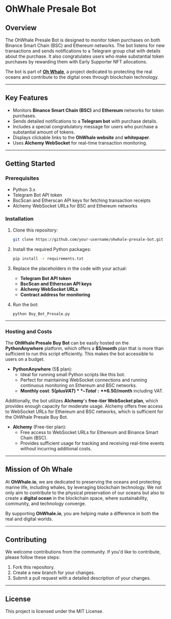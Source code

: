 
# OhWhale Presale Bot

## Overview
The OhWhale Presale Bot is designed to monitor token purchases on both Binance Smart Chain (BSC) and Ethereum networks. The bot listens for new transactions and sends notifications to a Telegram group chat with details about the purchase. It also congratulates users who make substantial token purchases by rewarding them with Early Supporter NFT allocations.

The bot is part of **[Oh Whale](https://ohwhale.io)**, a project dedicated to protecting the real oceans and contribute to the digital ones through blockchain technology.

---

## Key Features
- Monitors **Binance Smart Chain (BSC)** and **Ethereum** networks for token purchases.
- Sends detailed notifications to a **Telegram bot** with purchase details.
- Includes a special congratulatory message for users who purchase a substantial amount of tokens.
- Displays clickable links to the **OhWhale website** and **whitepaper**.
- Uses **Alchemy WebSocket** for real-time transaction monitoring.

---

## Getting Started

### Prerequisites
- Python 3.x
- Telegram Bot API token
- BscScan and Etherscan API keys for fetching transaction receipts
- Alchemy WebSocket URLs for BSC and Ethereum networks

### Installation
1. Clone this repository:
   ```bash
   git clone https://github.com/your-username/ohwhale-presale-bot.git
   ```

2. Install the required Python packages:
   ```bash
   pip install -r requirements.txt
   ```

3. Replace the placeholders in the code with your actual:
   - **Telegram Bot API token**
   - **BscScan and Etherscan API keys**
   - **Alchemy WebSocket URLs**
   - **Contract address for monitoring**

4. Run the bot:
   ```bash
   python Buy_Bot_Presale.py
   ```

---
### Hosting and Costs

The **OhWhale Presale Buy Bot** can be easily hosted on the **PythonAnywhere** platform, which offers a **$5/month** plan that is more than sufficient to run this script efficiently. This makes the bot accessible to users on a budget.

- **PythonAnywhere** (5$ plan):
  - Ideal for running small Python scripts like this bot.
  - Perfect for maintaining WebSocket connections and running continuous monitoring on Ethereum and BSC networks.
  - **Monthly cost**: **$5 (plus VAT)** – Total: **$6.50/month** including VAT.

Additionally, the bot utilizes **Alchemy**'s **free-tier WebSocket plan**, which provides enough capacity for moderate usage. Alchemy offers free access to WebSocket URLs for Ethereum and BSC networks, which is sufficient for the OhWhale Presale Buy Bot.

- **Alchemy** (Free-tier plan):
  - Free access to WebSocket URLs for Ethereum and Binance Smart Chain (BSC).
  - Provides sufficient usage for tracking and receiving real-time events without incurring additional costs.

---
## Mission of Oh Whale

At **OhWhale.io**, we are dedicated to preserving the oceans and protecting marine life, including whales, by leveraging blockchain technology. We not only aim to contribute to the physical preservation of our oceans but also to create a **digital ocean** in the blockchain space, where sustainability, community, and technology converge.

By supporting **OhWhale.io**, you are helping make a difference in both the real and digital worlds.

---

## Contributing

We welcome contributions from the community. If you'd like to contribute, please follow these steps:
1. Fork this repository.
2. Create a new branch for your changes.
3. Submit a pull request with a detailed description of your changes.

---

## License
This project is licensed under the MIT License.

